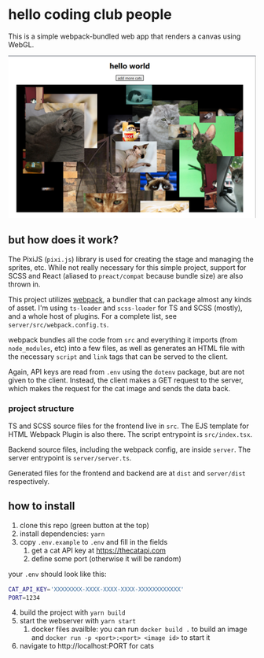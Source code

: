 # hello coding club people

This is a simple webpack-bundled web app that renders a canvas using WebGL.

![example](example.png)

## but how does it work?

The PixiJS (`pixi.js`) library is used for creating the stage and managing the sprites, etc. While
not really necessary for this simple project, support for SCSS and React (aliased to `preact/compat`
because bundle size) are also thrown in.

This project utilizes [webpack](https://npmjs.org/package/webpack), a bundler that can package
almost any kinds of asset. I'm using `ts-loader` and `scss-loader` for TS and SCSS (mostly), and a
whole host of plugins. For a complete list, see `server/src/webpack.config.ts`.

webpack bundles all the code from `src` and everything it imports (from `node_modules`, etc) into a
few files, as well as generates an HTML file with the necessary `script` and `link` tags that can be
served to the client.

Again, API keys are read from `.env` using the `dotenv` package, but are not given to the client.
Instead, the client makes a GET request to the server, which makes the request for the cat image and
sends the data back.

### project structure

TS and SCSS source files for the frontend live in `src`. The EJS template for HTML Webpack Plugin is
also there. The script entrypoint is `src/index.tsx`.

Backend source files, including the webpack config, are inside `server`. The server entrypoint
is `server/server.ts`.

Generated files for the frontend and backend are at `dist` and `server/dist` respectively.

## how to install

1. clone this repo (green button at the top)
2. install dependencies: `yarn`
3. copy `.env.example` to `.env` and fill in the fields
   1. get a cat API key at <https://thecatapi.com>
   2. define some port (otherwise it will be random)

your `.env` should look like this:

```sh
CAT_API_KEY='XXXXXXXX-XXXX-XXXX-XXXX-XXXXXXXXXXXX'
PORT=1234
```

4. build the project with `yarn build`
5. start the webserver with `yarn start`
   1. docker files availble: you can run `docker build .` to build an image and
      `docker run -p <port>:<port> <image id>` to start it
6. navigate to http://localhost:PORT for cats
